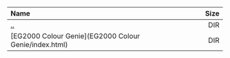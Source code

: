 |Name|Size|
|:---|---:|
|[..](../index.html)|DIR|
|[EG2000 Colour Genie](EG2000 Colour Genie/index.html)|DIR|
